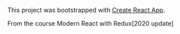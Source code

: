 This project was bootstrapped with [Create React App](https://github.com/facebook/create-react-app).

From the course Modern React with Redux[2020 update]

